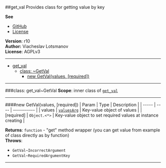<a name="module_get_val"></a>
##get_val
Provides class for getting value by key

**See**

- [GitHub](https://github.com/unclechu/js-useful-umd-modules/)
- [License](https://github.com/unclechu/js-useful-umd-modules/blob/master/AGPLv3-LICENSE)

**Version**: r10  
**Author:** Viacheslav Lotsmanov  
**License**: AGPLv3  
* * *

* [get_val](#module_get_val)
  * [class: ~GetVal](#module_get_val..GetVal)
    * [new GetVal(values, [required])](#new_module_get_val..GetVal_new)

* * *
<a name="module_get_val..GetVal"></a>
###class: get_val~GetVal
**Scope**: inner class of <code>[get_val](#module_get_val)</code>  
* * *
<a name="new_module_get_val..GetVal_new"></a>
####new GetVal(values, [required])
| Param | Type | Description |
| ----- | ---- | ----------- |
| values | <code>[valuesArg](#GetVal..valuesArg)</code> | Key-value object of values |
| \[required\] | <code>Object.&lt;\*&gt;</code> | Key-value object to set required values at instance creating |

**Returns**: <code>function</code> - "get" method wrapper (you can get value from example of class directly as by function)  
**Throws**:

- <code>GetVal~IncorrectArgument</code> 
- <code>GetVal~RequiredArgumentKey</code> 

* * *
